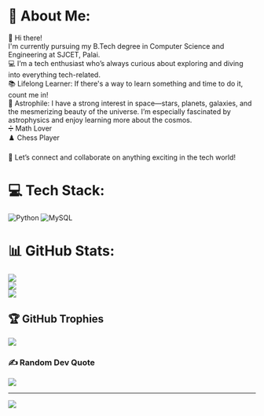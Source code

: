 # 💫 About Me:
👋 Hi there!<br>I'm currently pursuing my B.Tech degree in Computer Science and Engineering at SJCET, Palai.<br>💻 I’m a tech enthusiast who’s always curious about exploring and diving into everything tech-related.<br>📚 Lifelong Learner: If there's a way to learn something and time to do it, count me in!<br>🔭 Astrophile: I have a strong interest in space—stars, planets, galaxies, and the mesmerizing beauty of the universe. I’m especially fascinated by astrophysics and enjoy learning more about the cosmos.<br>➗ Math Lover<br>♟️ Chess Player<br><br>🌟 Let’s connect and collaborate on anything exciting in the tech world!


# 💻 Tech Stack:
![Python](https://img.shields.io/badge/python-3670A0?style=for-the-badge&logo=python&logoColor=ffdd54) ![MySQL](https://img.shields.io/badge/mysql-4479A1.svg?style=for-the-badge&logo=mysql&logoColor=white)
# 📊 GitHub Stats:
![](https://github-readme-stats.vercel.app/api?username=Dawn-K-Vinod&theme=dark&hide_border=false&include_all_commits=false&count_private=false)<br/>
![](https://github-readme-streak-stats.herokuapp.com/?user=Dawn-K-Vinod&theme=dark&hide_border=false)<br/>
![](https://github-readme-stats.vercel.app/api/top-langs/?username=Dawn-K-Vinod&theme=dark&hide_border=false&include_all_commits=false&count_private=false&layout=compact)

## 🏆 GitHub Trophies
![](https://github-profile-trophy.vercel.app/?username=Dawn-K-Vinod&theme=radical&no-frame=false&no-bg=false&margin-w=4)

### ✍️ Random Dev Quote
![](https://quotes-github-readme.vercel.app/api?type=horizontal&theme=tokyonight)

---
[![](https://visitcount.itsvg.in/api?id=Dawn-K-Vinod&icon=3&color=1)](https://visitcount.itsvg.in)

<!-- Proudly created with GPRM ( https://gprm.itsvg.in ) -->
